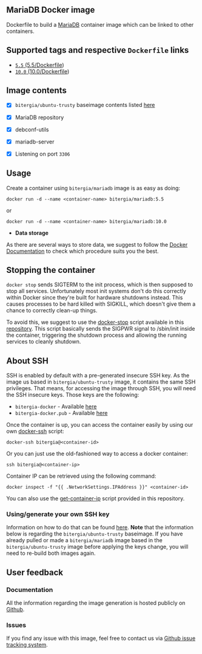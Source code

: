 ## MariaDB Docker image

Dockerfile to build a [MariaDB](https://mariadb.org/en/about) container image which can be linked to other containers.

## Supported tags and respective `Dockerfile` links

* [`5.5`   (5.5/Dockerfile](https://github.com/Bitergia/fiware-chanchan/blob/master/docker/images/mariadb/5.5/Dockerfile))
* [`10.0`   (10.0/Dockerfile](https://github.com/Bitergia/fiware-chanchan/blob/master/docker/images/mariadb/10.0/Dockerfile))

## Image contents

- [x] `bitergia/ubuntu-trusty` baseimage contents listed [here](https://github.com/Bitergia/docker/tree/master/baseimages/ubuntu#image-contents)
- [x] MariaDB repository
- [x] debconf-utils
- [x] mariadb-server
- [x] Listening on port `3306`


## Usage

Create a container using `bitergia/mariadb` image is as easy as doing:

```
docker run -d --name <container-name> bitergia/mariadb:5.5
```

or

```
docker run -d --name <container-name> bitergia/mariadb:10.0
```

* **Data storage**

As there are several ways to store data, we suggest to follow the [Docker Documentation](https://docs.docker.com/userguide/dockervolumes/) to check which procedure suits you the best.

## Stopping the container

`docker stop` sends SIGTERM to the init process, which is then supposed to stop all services. Unfortunately most init systems don't do this correctly within Docker since they're built for hardware shutdowns instead. This causes processes to be hard killed with SIGKILL, which doesn't give them a chance to correctly clean-up things.

To avoid this, we suggest to use the [docker-stop](https://github.com/Bitergia/docker/tree/master/utils#docker-stop) script available in this [repository](https://github.com/Bitergia/docker/tree/master/utils). This script basically sends the SIGPWR signal to /sbin/init inside the container, triggering the shutdown process and allowing the running services to cleanly shutdown.

## About SSH

SSH is enabled by default with a pre-generated insecure SSH key. As the image us based in `bitergia/ubuntu-trusty` image, it contains the same SSH privileges.
That means, for accessing the image through SSH, you will need the SSH insecure keys. Those keys are the following:

* `bitergia-docker` - Available [here](https://raw.githubusercontent.com/Bitergia/docker/master/baseimages/bitergia-docker)
* `bitergia-docker.pub` - Available [here](https://raw.githubusercontent.com/Bitergia/docker/master/baseimages/bitergia-docker.pub)

Once the container is up, you can access the container easily by using our own [docker-ssh](https://github.com/Bitergia/docker/tree/master/utils#docker-ssh) script:

```
docker-ssh bitergia@<container-id>
```

Or you can just use the old-fashioned way to access a docker container: 

```
ssh bitergia@<container-ip>
```

Container IP can be retrieved using the following command:

```
docker inspect -f "{{ .NetworkSettings.IPAddress }}" <container-id>
```

You can also use the [get-container-ip](https://github.com/Bitergia/docker/tree/master/utils#get-container-ip) script provided in this repository. 

### Using/generate your own SSH key

Information on how to do that can be found [here](https://github.com/Bitergia/docker/tree/master/baseimages/ubuntu#about-ssh).
**Note** that the information below is regarding the `bitergia/ubuntu-trusty` baseimage. If you have already pulled or made a `bitergia/mariadb` image based in the `bitergia/ubuntu-trusty` image before applying the keys change, you will need to re-build both images again.

## User feedback

### Documentation

All the information regarding the image generation is hosted publicly on [Github](https://github.com/Bitergia/fiware-chanchan/tree/master/docker/images/mariadb).

### Issues

If you find any issue with this image, feel free to contact us via [Github issue tracking system](https://github.com/Bitergia/fiware-chanchan/issues).